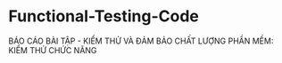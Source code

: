 # Functional-Testing-Code
BÁO CÁO BÀI TẬP - KIỂM THỬ VÀ ĐẢM BẢO CHẤT LƯỢNG PHẦN MỀM: KIỂM THỬ CHỨC NĂNG

